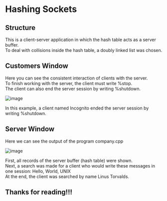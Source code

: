 # Hashing Sockets

## Structure

  This is a client-server application in which the hash table acts as a server buffer.                                                                                                                    
  To deal with collisions inside the hash table, a doubly linked list was chosen.                                                                                                                      
  
## Customers Window

  Here you can see the consistent interaction of clients with the server.                                                                                                                                 
  To finish working with the server, the client must write %stop.                                                                                                                                         
  The client can also end the server session by writing %shutdown.                                                                                                                                      
  
  ![image](https://github.com/zpnst/hashing-sockets/assets/105946529/6a136c20-53f1-431d-925a-cf11032d267e)

  In this example, a client named Incognito ended the server session by writing %shutdown.

## Server Window

  Here we can see the output of the program company.cpp
  
  ![image](https://github.com/zpnst/hashing-sockets/assets/105946529/42b8bc5b-5347-4490-8ec9-b790e3141047)

  First, all records of the server buffer (hash table) were shown.                                                                                                                                        
  Next, a search was made for a client who would write these messages in one session: Hello, World, UNIX                                                                                                  
  At the end, the client was searched by name Linus Torvalds.                                                                                                                                           

## Thanks for reading!!!

  
